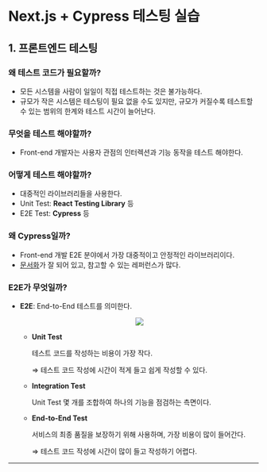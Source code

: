 # Next.js + Cypress 테스팅 실습

## 1. 프론트엔드 테스팅

### 왜 테스트 코드가 필요할까?

- 모든 시스템을 사람이 일일이 직접 테스트하는 것은 불가능하다.
- 규모가 작은 시스템은 테스팅이 필요 없을 수도 있지만, 규모가 커질수록 테스트할 수 있는 범위의 한계와 테스트 시간이 늘어난다.

### 무엇을 테스트 해야할까?

- Front-end 개발자는 사용자 관점의 인터렉션과 기능 동작을 테스트 해야한다.

### 어떻게 테스트 해야할까?

- 대중적인 라이브러리들을 사용한다.
- Unit Test: **React Testing Library** 등
- E2E Test: **Cypress** 등

### 왜 Cypress일까?

- Front-end 개발 E2E 분야에서 가장 대중적이고 안정적인 라이브러리이다.
- [문서화](https://docs.cypress.io/)가 잘 되어 있고, 참고할 수 있는 레퍼런스가 많다.

### E2E가 무엇일까?

- **E2E**: End-to-End 테스트를 의미한다.
  <div align="center">
    <img src="https://github.com/user-attachments/assets/d870131e-a3ed-4357-b94e-94be14bb0a1c" />
  </div>

  - **Unit Test**
    
    테스트 코드를 작성하는 비용이 가장 작다.

    ⇒ 테스트 코드 작성에 시간이 적게 들고 쉽게 작성할 수 있다.
    
  - **Integration Test**
    
    Unit Test 몇 개를 조합하여 하나의 기능을 점검하는 측면이다.
    
  - **End-to-End Test**
    
    서비스의 최종 품질을 보장하기 위해 사용하며, 가장 비용이 많이 들어간다.

    ⇒ 테스트 코드 작성에 시간이 많이 들고 작성하기 어렵다.

---
